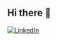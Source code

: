 ## Hi there 👋
  <a href="https://www.linkedin.com/in/min-thura-z-8929b8132/"><img src="https://img.shields.io/badge/LinkedIn--_.svg?style=social&logo=linkedin" alt="LinkedIn"></a>


